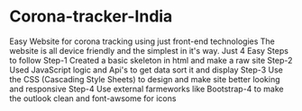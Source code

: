 # Corona-tracker-India
Easy Website for corona tracking using just front-end technologies
The website is all device friendly and the simplest in it's way.
Just 4 Easy Steps to follow
Step-1
  Created a basic skeleton in html and make a raw site
Step-2
  Used JavaScript logic and Api's to get data sort it and display
Step-3
  Use the CSS (Cascading Style Sheets) to design and make site better looking and responsive
Step-4
  Use external farmeworks like Bootstrap-4 to make the outlook clean and font-awsome for icons
